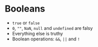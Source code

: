# Booleans

* `true` or `false`
* `0`, `""`, `NaN`, `null` and `undefined` are falsy 
* Everything else is truthy 
* Boolean operations: `&&`, `||` and `!`